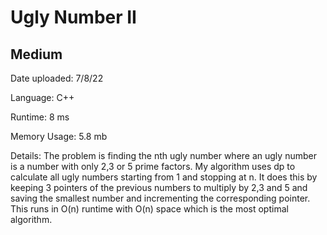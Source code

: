
# Ugly Number II

## Medium

Date uploaded: 7/8/22

Language: C++

Runtime: 8 ms

Memory Usage: 5.8 mb

Details: The problem is finding the nth ugly number where an ugly number is a number with only 2,3 or 5 prime factors. My algorithm uses dp to calculate all ugly numbers starting from 1 and stopping at n. It does this by keeping 3 pointers of the previous numbers to multiply by 2,3 and 5 and saving the smallest number and incrementing the corresponding pointer. This runs in O(n) runtime with O(n) space which is the most optimal algorithm.
